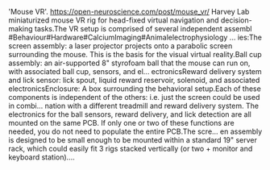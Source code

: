 'Mouse VR'. https://open-neuroscience.com/post/mouse_vr/
Harvey Lab miniaturized mouse VR rig for head-fixed virtual navigation and decision-making tasks.The VR setup is comprised of several independent assembl #Behaviour#Hardware#CalciumImaging#Animalelectrophysiology ...
ies:The screen assembly: a laser projector projects onto a parabolic screen surrounding the mouse. This is the basis for the visual virtual reality.Ball cup assembly: an air-supported 8" styrofoam ball that the mouse can run on, with associated ball cup, sensors, and el...
ectronicsReward delivery system and lick sensor: lick spout, liquid reward reservoir, solenoid, and associated electronicsEnclosure: A box surrounding the behavioral setup.Each of these components is independent of the others: i.e. just the screen could be used in combi...
nation with a different treadmill and reward delivery system. The electronics for the ball sensors, reward delivery, and lick detection are all mounted on the same PCB. If only one or two of these functions are needed, you do not need to populate the entire PCB.The scre...
en assembly is designed to be small enough to be mounted within a standard 19" server rack, which could easily fit 3 rigs stacked vertically (or two + monitor and keyboard station)....
